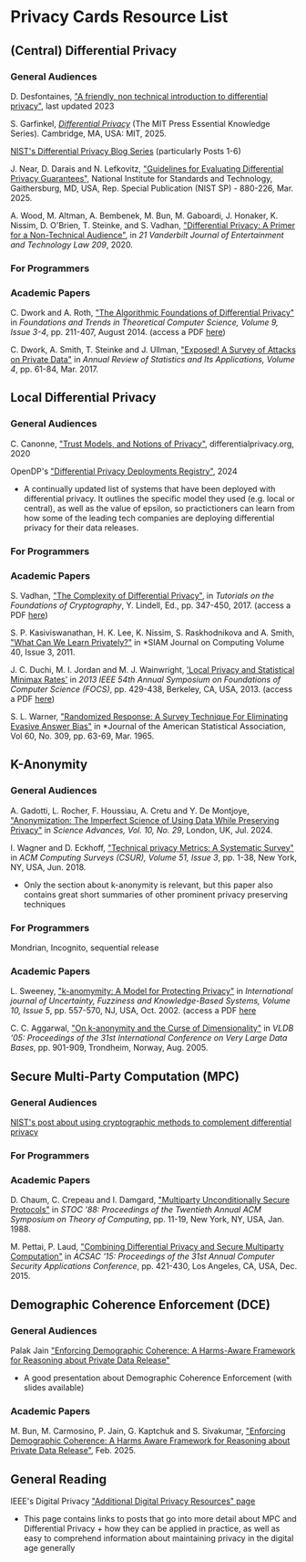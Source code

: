 # Privacy Cards Resource List

## (Central) Differential Privacy

### General Audiences

D. Desfontaines, ["A friendly, non technical introduction to differential privacy"](https://desfontain.es/blog/friendly-intro-to-differential-privacy.html), last updated 2023

S. Garfinkel, [*Differential Privacy*](https://direct.mit.edu/books/book/5935/Differential-Privacy) (The MIT Press Essential Knowledge Series). Cambridge, MA, USA: MIT, 2025.

[NIST's Differential Privacy Blog Series](https://www.nist.gov/itl/applied-cybersecurity/privacy-engineering/collaboration-space/blog-series/differential-privacy) (particularly Posts 1-6)

J. Near, D. Darais and N. Lefkovitz, ["Guidelines for Evaluating Differential Privacy Guarantees"](https://www.nist.gov/publications/guidelines-evaluating-differential-privacy-guarantees), National Institute for Standards and Technology, Gaithersburg, MD, USA, Rep. Special Publication (NIST SP) - 880-226, Mar. 2025. 

A. Wood, M. Altman, A. Bembenek, M. Bun, M. Gaboardi, J. Honaker, K. Nissim, D. O'Brien, T. Steinke, and S. Vadhan, ["Differential Privacy: A Primer for a Non-Technical Audience"](https://scholarship.law.vanderbilt.edu/jetlaw/vol21/iss1/4/ ), in *21 Vanderbilt Journal of Entertainment and Technology Law 209*, 2020.

### For Programmers

### Academic Papers

C. Dwork and A. Roth, ["The Algorithmic Foundations of Differential Privacy"](https://dl.acm.org/doi/10.1561/0400000042) in *Foundations and Trends in Theoretical Computer Science, Volume 9, Issue 3-4*, pp. 211-407, August 2014. (access a PDF [here](https://projects.iq.harvard.edu/files/privacytools/files/the_algorithmic_foundations_of_differential_privacy.pdf)) 

C. Dwork, A. Smith, T. Steinke and J. Ullman, ["Exposed! A Survey of Attacks on Private Data"](https://www.annualreviews.org/content/journals/10.1146/annurev-statistics-060116-054123) in *Annual Review of Statistics and Its Applications, Volume 4*, pp. 61-84, Mar. 2017.

## Local Differential Privacy

### General Audiences

C. Canonne, ["Trust Models, and Notions of Privacy"](https://differentialprivacy.org/trustmodels/), differentialprivacy.org, 2020

OpenDP's ["Differential Privacy Deployments Registry"](https://registry.oblivious.com/), 2024 
- A continually updated list of systems that have been deployed with differential privacy. It outlines the specific model they used (e.g. local or central), as well as the value of epsilon, so practictioners can learn from how some of the leading tech companies are deploying differential privacy for their data releases.

### For Programmers

### Academic Papers

S. Vadhan, ["The Complexity of Differential Privacy"](https://link.springer.com/chapter/10.1007/978-3-319-57048-8_7), in *Tutorials on the Foundations of Cryptography*, Y. Lindell, Ed., pp. 347-450, 2017. (access a PDF [here](https://salil.seas.harvard.edu/publications/complexity-differential-privacy))

S. P. Kasiviswanathan, H. K. Lee, K. Nissim, S. Raskhodnikova and A. Smith, ["What Can We Learn Privately?"](https://epubs.siam.org/doi/10.1137/090756090) in *SIAM Journal on Computing Volume 40, Issue 3, 2011. 

J. C. Duchi, M. I. Jordan and M. J. Wainwright, ['Local Privacy and Statistical Minimax Rates'](https://www.computer.org/csdl/proceedings-article/focs/2013/5135a429/12OmNBqMDpF) in *2013 IEEE 54th Annual Symposium on Foundations of Computer Science (FOCS)*, pp. 429-438, Berkeley, CA, USA, 2013. (access a PDF [here](https://arxiv.org/pdf/1302.3203v2))

S. L. Warner, ["Randomized Response: A Survey Technique For Eliminating Evasive Answer Bias"](https://www.jstor.org/stable/2283137?seq=1) in *Journal of the American Statistical Association, Vol 60, No. 309,  pp. 63-69, Mar. 1965.

## K-Anonymity

### General Audiences

A. Gadotti, L. Rocher, F. Houssiau, A. Cretu and Y. De Montjoye, ["Anonymization: The Imperfect Science of Using Data While Preserving Privacy"](https://www.science.org/doi/10.1126/sciadv.adn7053) in *Science Advances, Vol. 10, No. 29*, London, UK, Jul. 2024.  

I. Wagner and D. Eckhoff, ["Technical privacy Metrics: A Systematic Survey"](https://dl.acm.org/doi/abs/10.1145/3168389) in *ACM Computing Surveys (CSUR), Volume 51, Issue 3*, pp. 1-38, New York, NY, USA, Jun. 2018.
- Only the section about k-anonymity is relevant, but this paper also contains great short summaries of other prominent privacy preserving techniques 

### For Programmers

Mondrian, Incognito, sequential release

### Academic Papers

L. Sweeney, ["k-anomymity: A Model for Protecting Privacy"](https://dl.acm.org/doi/10.1142/S0218488502001648) in *International journal of Uncertainty, Fuzziness and Knowledge-Based Systems, Volume 10, Issue 5*, pp. 557-570, NJ, USA, Oct. 2002. (access a PDF [here](https://epic.org/wp-content/uploads/privacy/reidentification/Sweeney_Article.pdf)

C. C. Aggarwal, ["On k-anonymity and the Curse of Dimensionality"](https://dl.acm.org/doi/10.5555/1083592.1083696) in *VLDB '05: Proceedings of the 31st International Conference on Very Large Data Bases*, pp. 901-909, Trondheim, Norway, Aug. 2005.

## Secure Multi-Party Computation (MPC)

### General Audiences

[NIST's post about using cryptographic methods to complement differential privacy](https://www.nist.gov/blogs/cybersecurity-insights/privacy-enhancing-cryptography-complement-differential-privacy) 

### For Programmers

### Academic Papers

D. Chaum, C. Crepeau and I. Damgard, ["Multiparty Unconditionally Secure Protocols"](https://dl.acm.org/doi/10.1145/62212.62214) in *STOC '88: Proceedings of the Twentieth Annual ACM Symposium on Theory of Computing*, pp. 11-19, New York, NY, USA, Jan. 1988. 

M. Pettai, P. Laud, ["Combining Differential Privacy and Secure Multiparty Computation"](https://dl.acm.org/doi/10.1145/2818000.2818027) in *ACSAC '15: Proceedings of the 31st Annual Computer Security Applications Conference*, pp. 421-430, Los Angeles, CA, USA, Dec. 2015.

## Demographic Coherence Enforcement (DCE)

### General Audiences

Palak Jain ["Enforcing Demographic Coherence: A Harms-Aware Framework for Reasoning about Private Data Release"](https://sites.google.com/view/tcsplus/welcome/past-talks/2024-2025?authuser=0#h.pu1si0na2uta)
- A good presentation about Demographic Coherence Enforcement (with slides available)

### Academic Papers

M. Bun, M. Carmosino, P. Jain, G. Kaptchuk and S. Sivakumar, ["Enforcing Demographic Coherence: A Harms Aware Framework for Reasoning about Private Data Release"](https://arxiv.org/abs/2502.02709), Feb. 2025.

## General Reading

IEEE's Digital Privacy ["Additional Digital Privacy Resources" page](https://digitalprivacy.ieee.org/publications/topics/)
- This page contains links to posts that go into more detail about MPC and Differential Privacy + how they can be applied in practice, as well as easy to comprehend information about maintaining privacy in the digital age generally 
